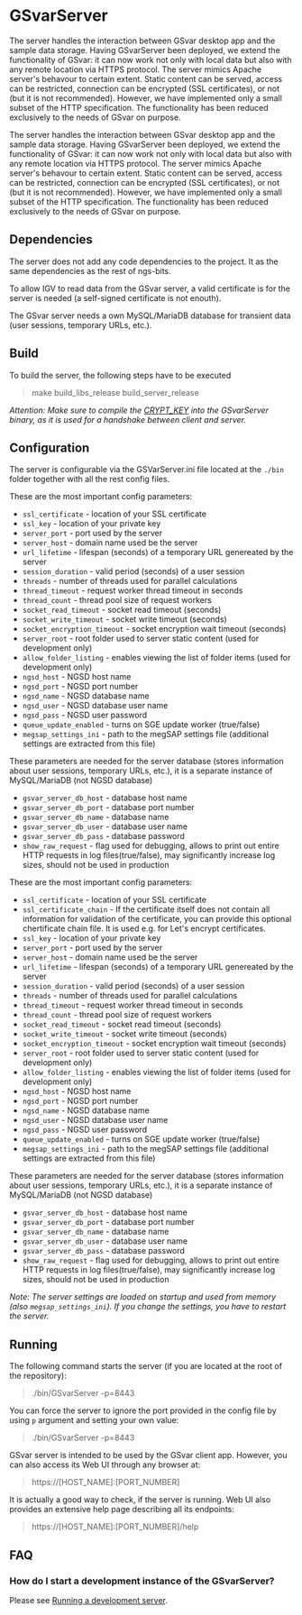 # GSvarServer
The server handles the interaction between GSvar desktop app and the sample data storage. Having GSvarServer been deployed, we extend the functionality of GSvar: it can now work not only with local data but also with any remote location via HTTPS protocol. The server mimics Apache server's behavour to certain extent. Static content can be served, access can be restricted, connection can be encrypted (SSL certificates), or not (but it is not recommended). However, we have implemented only a small subset of the HTTP specification. The functionality has been reduced exclusively to the needs of GSvar on purpose.

The server handles the interaction between GSvar desktop app and the sample data storage. Having GSvarServer been deployed, we extend the functionality of GSvar: it can now work not only with local data but also with any remote location via HTTPS protocol. The server mimics Apache server's behavour to certain extent. Static content can be served, access can be restricted, connection can be encrypted (SSL certificates), or not (but it is not recommended). However, we have implemented only a small subset of the HTTP specification. The functionality has been reduced exclusively to the needs of GSvar on purpose.

## Dependencies

The server does not add any code dependencies to the project. It as the same dependencies as the rest of ngs-bits.

To allow IGV to read data from the GSvar server, a valid certificate is for the server is needed (a self-signed certificate is not enouth).

The GSvar server needs a own MySQL/MariaDB database for transient data (user sessions, temporary URLs, etc.).

## Build
To build the server, the following steps have to be executed
> make build_libs_release
> build_server_release


*Attention: Make sure to compile the [CRYPT_KEY](../GSvar/encrypt_settings.md) into the GSvarServer binary, as it is used for a handshake between client and server.*

## Configuration
The server is configurable via the GSVarServer.ini file located at the `./bin` folder together with all the rest config files.

These are the most important config parameters:
* `ssl_certificate` - location of your SSL certificate
* `ssl_key` - location of your private key
* `server_port` - port used by the server
* `server_host` - domain name used be the server
* `url_lifetime` - lifespan (seconds) of a temporary URL genereated by the server
* `session_duration` - valid period (seconds) of a user session
* `threads` - number of threads used for parallel calculations
* `thread_timeout` - request worker thread timeout in seconds
* `thread_count` - thread pool size of request workers
* `socket_read_timeout` - socket read timeout (seconds)
* `socket_write_timeout` - socket write timeout (seconds)
* `socket_encryption_timeout` - socket encryption wait timeout (seconds)
* `server_root` - root folder used to server static content (used for development only)
* `allow_folder_listing` - enables viewing the list of folder items (used for development only)
* `ngsd_host` - NGSD host name
* `ngsd_port` - NGSD port number
* `ngsd_name` - NGSD database name
* `ngsd_user` - NGSD database user name
* `ngsd_pass` - NGSD user password
* `queue_update_enabled` - turns on SGE update worker (true/false)
* `megsap_settings_ini` - path to the megSAP settings file (additional settings are extracted from this file)

These parameters are needed for the server database (stores information about user sessions, temporary URLs, etc.), it is a separate instance of MySQL/MariaDB (not NGSD database)
* `gsvar_server_db_host` - database host name
* `gsvar_server_db_port` - database port number
* `gsvar_server_db_name` - database name
* `gsvar_server_db_user` - database user name
* `gsvar_server_db_pass` - database password
* `show_raw_request` - flag used for debugging, allows to print out entire HTTP requests in log files(true/false), may significantly increase log sizes, should not be used in production

These are the most important config parameters:

* `ssl_certificate` - location of your SSL certificate
* `ssl_certificate_chain` - If the certificate itself does not contain all information for validation of the certificate, you can provide this optional chertificate chain file. It is used e.g. for Let's encrypt certificates.
* `ssl_key` - location of your private key
* `server_port` - port used by the server
* `server_host` - domain name used be the server
* `url_lifetime` - lifespan (seconds) of a temporary URL genereated by the server
* `session_duration` - valid period (seconds) of a user session
* `threads` - number of threads used for parallel calculations
* `thread_timeout` - request worker thread timeout in seconds
* `thread_count` - thread pool size of request workers
* `socket_read_timeout` - socket read timeout (seconds)
* `socket_write_timeout` - socket write timeout (seconds)
* `socket_encryption_timeout` - socket encryption wait timeout (seconds)
* `server_root` - root folder used to server static content (used for development only)
* `allow_folder_listing` - enables viewing the list of folder items (used for development only)
* `ngsd_host` - NGSD host name
* `ngsd_port` - NGSD port number
* `ngsd_name` - NGSD database name
* `ngsd_user` - NGSD database user name
* `ngsd_pass` - NGSD user password
* `queue_update_enabled` - turns on SGE update worker (true/false)
* `megsap_settings_ini` - path to the megSAP settings file (additional settings are extracted from this file)

These parameters are needed for the server database (stores information about user sessions, temporary URLs, etc.), it is a separate instance of MySQL/MariaDB (not NGSD database)

* `gsvar_server_db_host` - database host name
* `gsvar_server_db_port` - database port number
* `gsvar_server_db_name` - database name
* `gsvar_server_db_user` - database user name
* `gsvar_server_db_pass` - database password
* `show_raw_request` - flag used for debugging, allows to print out entire HTTP requests in log files(true/false), may significantly increase log sizes, should not be used in production

*Note: The server settings are loaded on startup and used from memory (also `megsap_settings_ini`). If you change the settings, you have to restart the server.*

## Running

The following command starts the server (if you are located at the root of the repository):
> ./bin/GSvarServer -p=8443

You can force the server to ignore the port provided in the config file by using `p` argument and setting your own value:
> ./bin/GSvarServer -p=8443

GSvar server is intended to be used by the GSvar client app. However, you can also access its Web UI through any browser at:
> https://[HOST_NAME]:[PORT_NUMBER]

It is actually a good way to check, if the server is running. Web UI also provides an extensive help page describing all its endpoints:
> https://[HOST_NAME]:[PORT_NUMBER]/help


## FAQ

### How do I start a development instance of the GSvarServer?

Please see [Running a development server](development_instance.md).
